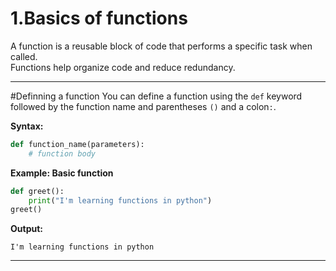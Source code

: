 # 1.Basics of functions

A function is a reusable block of code that performs a specific task when called.  
Functions help organize code and reduce redundancy.

---

#Definning a function
You can define a function using the `def` keyword followed by the function name and parentheses `()` and a colon`:`.

**Syntax:**
```python
def function_name(parameters):
    # function body
```

**Example: Basic function**
```python
def greet():
    print("I'm learning functions in python")
greet()
```
**Output:**
```
I'm learning functions in python
```

---
